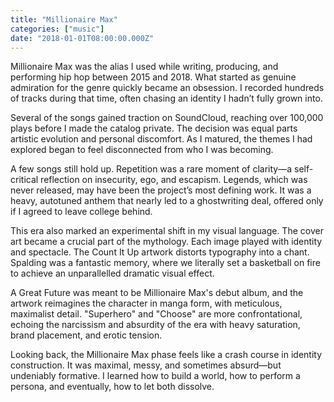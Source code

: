 ```yaml
---
title: "Millionaire Max"
categories: ["music"]
date: "2018-01-01T08:00:00.000Z"
---
```


Millionaire Max was the alias I used while writing, producing, and performing hip hop between 2015 and 2018. What started as genuine admiration for the genre quickly became an obsession. I recorded hundreds of tracks during that time, often chasing an identity I hadn’t fully grown into.

Several of the songs gained traction on SoundCloud, reaching over 100,000 plays before I made the catalog private. The decision was equal parts artistic evolution and personal discomfort. As I matured, the themes I had explored began to feel disconnected from who I was becoming.

A few songs still hold up. Repetition was a rare moment of clarity—a self-critical reflection on insecurity, ego, and escapism. Legends, which was never released, may have been the project’s most defining work. It was a heavy, autotuned anthem that nearly led to a ghostwriting deal, offered only if I agreed to leave college behind.

This era also marked an experimental shift in my visual language. The cover art became a crucial part of the mythology. Each image played with identity and spectacle. The Count It Up artwork distorts typography into a chant. Spalding was a fantastic memory, where we literally set a basketball on fire to achieve an unparallelled dramatic visual effect.

A Great Future was meant to be Millionaire Max's debut album, and the artwork reimagines the character in manga form, with meticulous, maximalist detail. "Superhero" and "Choose" are more confrontational, echoing the narcissism and absurdity of the era with heavy saturation, brand placement, and erotic tension.

Looking back, the Millionaire Max phase feels like a crash course in identity construction. It was maximal, messy, and sometimes absurd—but undeniably formative. I learned how to build a world, how to perform a persona, and eventually, how to let both dissolve.
